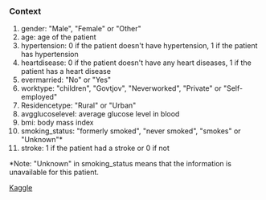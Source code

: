 ### Context

1. gender: "Male", "Female" or "Other"
2. age: age of the patient
3. hypertension: 0 if the patient doesn't have hypertension, 1 if the patient has hypertension
4. heartdisease: 0 if the patient doesn't have any heart diseases, 1 if the patient has a heart disease 
5. evermarried: "No" or "Yes"
6. worktype: "children", "Govtjov", "Neverworked", "Private" or "Self-employed" 
7. Residencetype: "Rural" or "Urban"
8. avgglucoselevel: average glucose level in blood
9. bmi: body mass index
10. smoking_status: "formerly smoked", "never smoked", "smokes" or "Unknown"*
11. stroke: 1 if the patient had a stroke or 0 if not

*Note: "Unknown" in smoking_status means that the information is unavailable for this patient.

[Kaggle](https://www.kaggle.com/datasets/zzettrkalpakbal/full-filled-brain-stroke-dataset)
